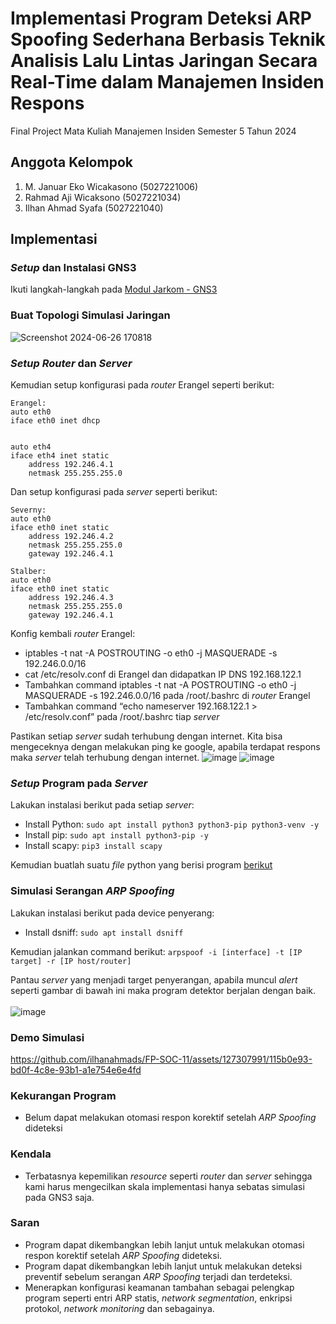 # Implementasi Program Deteksi ARP Spoofing Sederhana Berbasis Teknik Analisis Lalu Lintas Jaringan Secara Real-Time dalam Manajemen Insiden Respons
Final Project Mata Kuliah Manajemen Insiden Semester 5 Tahun 2024

## Anggota Kelompok
1. M. Januar Eko Wicakasono (5027221006)
2. Rahmad Aji Wicaksono (5027221034)
3. Ilhan Ahmad Syafa (5027221040)

## Implementasi
### *Setup* dan Instalasi GNS3
Ikuti langkah-langkah pada [Modul Jarkom - GNS3](https://github.com/lab-kcks/Modul-Jarkom/tree/master/Modul-GNS3)

### Buat Topologi Simulasi Jaringan
![Screenshot 2024-06-26 170818](https://github.com/ilhanahmads/FP-SOC-11/assets/127307991/aef06080-285b-42f0-ae09-b6bfbae063f9) <br>

### *Setup* *Router* dan *Server*
Kemudian setup konfigurasi pada *router* Erangel seperti berikut:
```
Erangel:
auto eth0
iface eth0 inet dhcp


auto eth4
iface eth4 inet static
	address 192.246.4.1
	netmask 255.255.255.0

```
Dan setup konfigurasi pada *server* seperti berikut:
```
Severny:
auto eth0
iface eth0 inet static
	address 192.246.4.2
	netmask 255.255.255.0
	gateway 192.246.4.1

Stalber:
auto eth0
iface eth0 inet static
	address 192.246.4.3
	netmask 255.255.255.0
	gateway 192.246.4.1

```

Konfig kembali *router* Erangel:
- iptables -t nat -A POSTROUTING -o eth0 -j MASQUERADE -s 192.246.0.0/16
- cat /etc/resolv.conf di Erangel dan didapatkan IP DNS 192.168.122.1
- Tambahkan command iptables -t nat -A POSTROUTING -o eth0 -j MASQUERADE -s 192.246.0.0/16 pada /root/.bashrc di *router* Erangel
- Tambahkan command “echo nameserver 192.168.122.1 > /etc/resolv.conf” pada /root/.bashrc tiap *server*

Pastikan setiap *server* sudah terhubung dengan internet. Kita bisa mengeceknya dengan melakukan ping ke google, apabila terdapat respons maka *server* telah terhubung dengan internet.
![image](https://github.com/ilhanahmads/FP-SOC-11/assets/127307991/e5aab0ea-c261-4e9b-9c45-74e2ecd173a2)
![image](https://github.com/ilhanahmads/FP-SOC-11/assets/127307991/2afd956a-9ec7-48da-aa33-601337928d87)

### *Setup* Program pada *Server*
Lakukan instalasi berikut pada setiap *server*:
- Install Python: `sudo apt install python3 python3-pip python3-venv -y`
- Install pip: `sudo apt install python3-pip -y`
- Install scapy: `pip3 install scapy`

Kemudian buatlah suatu *file* python yang berisi program [berikut](https://github.com/ilhanahmads/FP-SOC-11/blob/main/arp-spooof-detector.py)

### Simulasi Serangan *ARP Spoofing*
Lakukan instalasi berikut pada device penyerang:
- Install dsniff: `sudo apt install dsniff`

Kemudian jalankan command berikut:
`arpspoof -i [interface] -t [IP target] -r [IP host/router]`

Pantau *server* yang menjadi target penyerangan, apabila muncul *alert* seperti gambar di bawah ini maka program detektor berjalan dengan baik. <br><br>
![image](https://github.com/ilhanahmads/FP-SOC-11/assets/127307991/7103eaa5-35f4-401e-b8bf-b52fa827dded)

### Demo Simulasi
https://github.com/ilhanahmads/FP-SOC-11/assets/127307991/115b0e93-bd0f-4c8e-93b1-a1e754e6e4fd

### Kekurangan Program
- Belum dapat melakukan otomasi respon korektif setelah *ARP Spoofing* dideteksi

### Kendala
- Terbatasnya kepemilikan *resource* seperti *router* dan *server* sehingga kami harus mengecilkan skala implementasi hanya sebatas simulasi pada GNS3 saja.

### Saran
- Program dapat dikembangkan lebih lanjut untuk melakukan otomasi respon korektif setelah *ARP Spoofing* dideteksi.
- Program dapat dikembangkan lebih lanjut untuk melakukan deteksi preventif sebelum serangan *ARP Spoofing* terjadi dan terdeteksi.
- Menerapkan konfigurasi keamanan tambahan sebagai pelengkap program seperti entri ARP statis, *network segmentation*, enkripsi protokol, *network monitoring* dan sebagainya.

